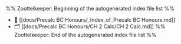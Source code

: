 %% Zoottelkeeper: Beginning of the autogenerated index file list  %%
- 📄 [[docs/Precalc BC Honours/_Index_of_Precalc BC Honours.md]]
- 🗂️ [[docs/Precalc BC Honours/CH 2 Calc/CH 2 Calc.md]]
%% Zoottelkeeper: End of the autogenerated index file list  %%
